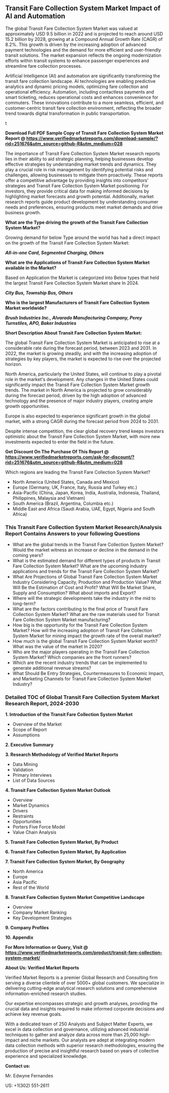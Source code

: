 <h2>Transit Fare Collection System Market Impact of AI and Automation</h2><p>The global Transit Fare Collection System Market was valued at approximately USD 9.5 billion in 2022 and is projected to reach around USD 15.2 billion by 2028, growing at a Compound Annual Growth Rate (CAGR) of 8.2%. This growth is driven by the increasing adoption of advanced payment technologies and the demand for more efficient and user-friendly transit solutions. The market expansion reflects the ongoing modernization efforts within transit systems to enhance passenger experiences and streamline fare collection processes.</p><p>Artificial Intelligence (AI) and automation are significantly transforming the transit fare collection landscape. AI technologies are enabling predictive analytics and dynamic pricing models, optimizing fare collection and operational efficiency. Automation, including contactless payments and smart ticketing, reduces operational costs and enhances convenience for commuters. These innovations contribute to a more seamless, efficient, and customer-centric transit fare collection environment, reflecting the broader trend towards digital transformation in public transportation.</p>t</p><p id="" class=""><strong>Download Full PDF Sample Copy of Transit Fare Collection System Market Report @ <a href="https://www.verifiedmarketreports.com/download-sample/?rid=251676&utm_source=github-R&utm_medium=028" target="_blank">https://www.verifiedmarketreports.com/download-sample/?rid=251676&utm_source=github-R&utm_medium=028</a></strong></p><p>The importance of&nbsp;Transit Fare Collection System Market research reports lies in their ability to aid strategic planning, helping businesses develop effective strategies by understanding market trends and dynamics. They play a crucial role in risk management by identifying potential risks and challenges, allowing businesses to mitigate them proactively. These reports offer a competitive advantage by providing insights into competitors' strategies and Transit Fare Collection System Market positioning. For investors, they provide critical data for making informed decisions by highlighting market forecasts and growth potential. Additionally, market research reports guide product development by understanding consumer needs and preferences, ensuring products meet market demands and drive business growth.</p><p><strong>What are the&nbsp;Type driving the growth of the Transit Fare Collection System Market?</strong></p><p id="" class="">Growing demand for below Type around the world has had a direct impact on the growth of the Transit Fare Collection System Market:</p><em><strong>All-in-one Card, Segmented Charging, Others</strong></em></p><strong>What are the&nbsp;Applications&nbsp;of Transit Fare Collection System Market available in the Market?</strong></p><p id="" class="">Based on Application the Market is categorized into Below types that held the largest Transit Fare Collection System Market share In 2024.</p><em><strong>City Bus, Township Bus, Others</strong></em></p><strong>Who is the largest Manufacturers of Transit Fare Collection System Market worldwide?</strong></p><p><em><strong>Brush Industries Inc., Alvarado Manufacturing Company, Perey Turnstiles, APO, Baker Industries</strong></em></p><p id="" class=""><strong>Short Description About Transit Fare Collection System Market:</strong></p><p>The global Transit Fare Collection System Market is anticipated to rise at a considerable rate during the forecast period, between 2023 and 2031. In 2022, the market is growing steadily, and with the increasing adoption of strategies by key players, the market is expected to rise over the projected horizon.</p><p>North America, particularly the United States, will continue to play a pivotal role in the market's development. Any changes in the United States could significantly impact the Transit Fare Collection System Market growth trends. The market in North America is projected to grow considerably during the forecast period, driven by the high adoption of advanced technology and the presence of major industry players, creating ample growth opportunities.</p><p>Europe is also expected to experience significant growth in the global market, with a strong CAGR during the forecast period from 2024 to 2031.</p><p>Despite intense competition, the clear global recovery trend keeps investors optimistic about the Transit Fare Collection System Market, with more new investments expected to enter the field in the future.</p><p id="" class=""><strong>Get Discount On The Purchase Of This Report @ <a href="https://www.verifiedmarketreports.com/ask-for-discount/?rid=251676&utm_source=github-R&utm_medium=028" target="_blank">https://www.verifiedmarketreports.com/ask-for-discount/?rid=251676&utm_source=github-R&utm_medium=028</a></strong></p>Which regions are leading the Transit Fare Collection System Market?</p><ul><li>North America (United States, Canada and Mexico)</li><li>Europe (Germany, UK, France, Italy, Russia and Turkey etc.)</li><li>Asia-Pacific (China, Japan, Korea, India, Australia, Indonesia, Thailand, Philippines, Malaysia and Vietnam)</li><li>South America (Brazil, Argentina, Columbia etc.)</li><li>Middle East and Africa (Saudi Arabia, UAE, Egypt, Nigeria and South Africa)</li></ul><h3 id="" class="">This Transit Fare Collection System Market Research/Analysis Report Contains Answers to your following Questions</h3><ul><li>What are the global trends in the Transit Fare Collection System Market? Would the market witness an increase or decline in the demand in the coming years?</li><li>What is the estimated demand for different types of products in Transit Fare Collection System Market? What are the upcoming industry applications and trends for the Transit Fare Collection System Market?</li><li>What Are Projections of Global Transit Fare Collection System Market Industry Considering Capacity, Production and Production Value? What Will Be the Estimation of Cost and Profit? What Will Be Market Share, Supply and Consumption? What about imports and Export?</li><li>Where will the strategic developments take the industry in the mid to long-term?</li><li>What are the factors contributing to the final price of Transit Fare Collection System Market? What are the raw materials used for Transit Fare Collection System Market manufacturing?</li><li>How big is the opportunity for the Transit Fare Collection System Market? How will the increasing adoption of Transit Fare Collection System Market for mining impact the growth rate of the overall market?</li><li>How much is the global Transit Fare Collection System Market worth? What was the value of the market In 2020?</li><li>Who are the major players operating in the Transit Fare Collection System Market? Which companies are the front runners?</li><li>Which are the recent industry trends that can be implemented to generate additional revenue streams?</li><li>What Should Be Entry Strategies, Countermeasures to Economic Impact, and Marketing Channels for Transit Fare Collection System Market Industry?</li></ul><h3 id="" class="">Detailed TOC of Global Transit Fare Collection System Market Research Report, 2024-2030</h3><p id="" class=""><strong>1. Introduction of the Transit Fare Collection System Market</strong></p><ul><li>Overview of the Market</li><li>Scope of Report</li><li>Assumptions</li></ul><p id="" class=""><strong>2. Executive Summary</strong></p><p id="" class=""><strong>3. Research Methodology of Verified Market Reports</strong></p><ul><li>Data Mining</li><li>Validation</li><li>Primary Interviews</li><li>List of Data Sources</li></ul><p id="" class=""><strong>4. Transit Fare Collection System Market Outlook</strong></p><ul><li>Overview</li><li>Market Dynamics</li><li>Drivers</li><li>Restraints</li><li>Opportunities</li><li>Porters Five Force Model</li><li>Value Chain Analysis</li></ul><p id="" class=""><strong>5. Transit Fare Collection System Market, By Product</strong></p><p id="" class=""><strong>6. Transit Fare Collection System Market, By Application</strong></p><p id="" class=""><strong>7. Transit Fare Collection System Market, By Geography</strong></p><ul><li>North America</li><li>Europe</li><li>Asia Pacific</li><li>Rest of the World</li></ul><p id="" class=""><strong>8. Transit Fare Collection System Market Competitive Landscape</strong></p><ul><li>Overview</li><li>Company Market Ranking</li><li>Key Development Strategies</li></ul><p id="" class=""><strong>9. Company Profiles</strong></p><p id="" class=""><strong>10. Appendix</strong></p><p id="" class=""><strong>For More Information or Query, Visit @ <a href="https://www.verifiedmarketreports.com/product/transit-fare-collection-system-market/" target="_blank">https://www.verifiedmarketreports.com/product/transit-fare-collection-system-market/</a></strong></p><p id="" class=""><strong>About Us: Verified Market Reports</strong></p><p id="" class="">Verified Market Reports is a premier Global Research and Consulting firm serving a diverse clientele of over 5000+ global customers. We specialize in delivering cutting-edge analytical research solutions and comprehensive information-enriched research studies.</p><p id="" class="">Our expertise encompasses strategic and growth analyses, providing the crucial data and insights required to make informed corporate decisions and achieve key revenue goals.</p><p id="" class="">With a dedicated team of 250 Analysts and Subject Matter Experts, we excel in data collection and governance, utilizing advanced industrial techniques to gather and analyze data across more than 25,000 high-impact and niche markets. Our analysts are adept at integrating modern data collection methods with superior research methodologies, ensuring the production of precise and insightful research based on years of collective experience and specialized knowledge.</p><p id="" class=""><strong>Contact us:</strong></p><p id="" class="">Mr. Edwyne Fernandes</p><p id="" class="">US: +1(302) 551-2611</p>